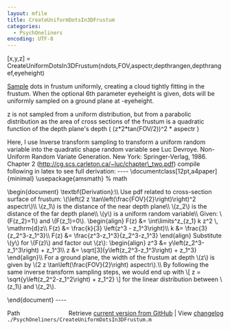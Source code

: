 ```yaml
---
layout: mfile
title: CreateUniformDotsIn3DFrustum
categories:
  - PsychOneliners
encoding: UTF-8
---
```


[x,y,z] = CreateUniformDotsIn3DFrustum(ndots,FOV,aspectr,depthrangen,depthrangef,eyeheight)

[Sample](/docs/Sample) dots in frustum uniformly, creating a cloud tightly fitting in the
frustum. When the optional 6th parameter eyeheight is given, dots will be
uniformly sampled on a ground plane at -eyeheight.

z is not sampled from a uniform distribution, but from a parabolic
distribution as the area of cross sections of the frustum is a quadratic
function of the depth plane's depth ( (z\*2\*tan(FOV/2))^2 \* aspectr )

Here, I use Inverse transform sampling to transform a uniform random
variable into the quadratic shape random variable
see Luc Devroye. Non-Uniform Random Variate Generation. New York:
Springer-Verlag, 1986. Chapter 2
(http://cg.scs.carleton.ca/~luc/chapter\_two.pdf)
compile following in latex to see full derivation:
\----
\\documentclass[12pt,a4paper]{minimal}
\\usepackage{amsmath}        % math

\\begin{document}
\\textbf{Derivation}:\\\\
Use pdf related to cross-section surface of frustum:
\\(\\left(2 z \\tan\\left(\\frac{FOV}{2}\\right)\\right)^2 aspectr\\)\\\\
\\(z\_1\\) is the distance of the near depth plane\\\\
\\(z\_2\\) is the distance of the far depth plane\\\\
\\(y\\) is a uniform random variable\\\\
Given: \\(F(z\_2)=1\\) and \\(F(z\_1)=0\\).
\\begin{align}
    F(z) &= \\int\\limits^z\_{z\_1} k z^2 \\, \\mathrm{d}z\\\\
    F(z) &= \\frac{k}{3} \\left(z^3 - z\_1^3\\right)\\\\
    k    &= \\frac{3}{z\_2^3-z\_1^3}\\\\
    F(z) &= \\frac{z^3-z\_1^3}{z\_2^3-z\_1^3}
\\end{align}
Substitute \\(y\\) for \\(F(z)\\) and factor out \\(z\\):
\\begin{align}
    z^3  &= y\\left(z\_2^3-z\_1^3\\right) + z\_1^3\\\\
    z    &= \\sqrt[3]{y\\left(z\_2^3-z\_1^3\\right) + z\_1^3}
\\end{align}\\\\
For a ground plane, the width of the frustum at depth \\(z\\) is given by
\\(2 z \\tan\\left(\\frac{FOV}{2}\\right) aspectr\\).\\\\
By following the same inverse transform sampling steps, we would end up
with
\\[ z = \\sqrt{y\\left(z\_2^2-z\_1^2\\right) + z\_1^2} \\]
for the linear distribution between \\(z\_1\\) and \\(z\_2\\).

\\end{document}
\----


<div class="code_header" style="text-align:right;">
  <span style="float:left;">Path&nbsp;&nbsp;</span> <span class="counter">Retrieve <a href=
  "https://raw.github.com/Psychtoolbox-3/Psychtoolbox-3/beta/./PsychOneliners/CreateUniformDotsIn3DFrustum.m">current version from GitHub</a> | View <a href=
  "https://github.com/Psychtoolbox-3/Psychtoolbox-3/commits/beta/./PsychOneliners/CreateUniformDotsIn3DFrustum.m">changelog</a></span>
</div>
<div class="code">
  <code>./PsychOneliners/CreateUniformDotsIn3DFrustum.m</code>
</div>
